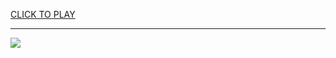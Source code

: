 
<a href="https://premium76.site?title=google_+_unblocked_games&ref=13M">CLICK TO PLAY</a></h3>
<hr>

<a href="https://premium76.site?title=google_+_unblocked_games&ref=13M"><img src="https://clearcache.store/games.png"></a>


